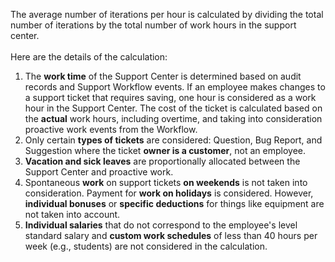 The average number of iterations per hour is calculated by dividing the total number of iterations by the total number of work hours in the support center.<br><br>
Here are the details of the calculation:
1.	The **work time** of the Support Center is determined based on audit records and Support Workflow events. If an employee makes changes to a support ticket that requires saving, one hour is considered as a work hour in the Support Center. The cost of the ticket is calculated based on the **actual** work hours, including overtime, and taking into consideration proactive work events from the Workflow.
2.	Only certain **types of tickets** are considered: Question, Bug Report, and Suggestion where the ticket **owner is a customer**, not an employee.
3.	**Vacation and sick leaves** are proportionally allocated between the Support Center and proactive work.
4.	Spontaneous **work** on support tickets **on weekends** is not taken into consideration. Payment for **work on holidays** is considered. However, **individual bonuses** or **specific deductions** for things like equipment are not taken into account.
5.  **Individual salaries** that do not correspond to the employee's level standard salary and **custom work schedules** of less than 40 hours per week (e.g., students) are not considered in the calculation.
